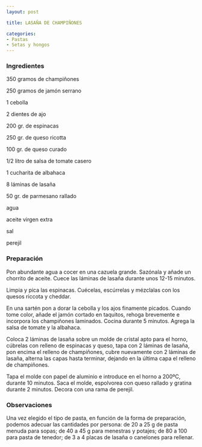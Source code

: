 ```yaml
---
layout: post

title: LASAÑA DE CHAMPIÑONES

categories:
- Pastas
- Setas y hongos
---
```

<h3>Ingredientes</h3>
350 gramos de champiñones

250 gramos de jamón serrano

1 cebolla

2 dientes de ajo

200 gr. de espinacas

250 gr. de queso ricotta

100 gr. de queso curado

1/2 litro de salsa de tomate casero

1 cucharita de albahaca

8 láminas de lasaña

50 gr. de parmesano rallado

agua

aceite virgen extra

sal

perejil

<h3>Preparación</h3>
Pon abundante agua a cocer en una cazuela grande. Sazónala y añade un chorrito de aceite. Cuece las láminas de lasaña durante unos 12-15 minutos.

Limpia y pica las espinacas. Cuécelas, escúrrelas y mézclalas con los quesos riccota y cheddar.

En una sartén pon a dorar la cebolla y los ajos finamente picados. Cuando tome color, añade el jamón cortado en taquitos, rehoga brevemente e incorpora los champiñones laminados. Cocina durante 5 minutos. Agrega la salsa de tomate y la albahaca.

Coloca 2 láminas de lasaña sobre un molde de cristal apto para el horno, cúbrelas con relleno de espinacas y queso, tapa con 2 láminas de lasaña, pon encima el relleno de champiñones, cubre nuevamente con 2 láminas de lasaña, alterna las capas hasta terminar, dejando en la última capa el relleno de champiñones.

Tapa el molde con papel de aluminio e introduce en el horno a 200ºC, durante 10 minutos. Saca el molde, espolvorea con queso rallado y gratina durante 2 minutos. Decora con una rama de perejil.

<h3>Observaciones</h3>
Una vez elegido el tipo de pasta, en función de la forma de preparación, podemos adecuar las cantidades por persona: de 20 a 25 g de pasta menuda para sopas; de 40 a 45 g para menestras y potajes; de 80 a 100 para pasta de tenedor; de 3 a 4 placas de lasaña o canelones para rellenar.